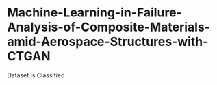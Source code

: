 # Machine-Learning-in-Failure-Analysis-of-Composite-Materials-amid-Aerospace-Structures-with-CTGAN
Dataset is Classified
